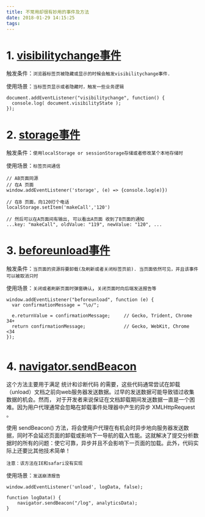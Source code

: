 ```yaml
---
title: 不常用却很有妙用的事件及方法
date: 2018-01-29 14:15:25
tags:
---
```


# 1. [visibilitychange事件](https://developer.mozilla.org/zh-CN/docs/Web/Events/visibilitychange)

触发条件：`浏览器标签页被隐藏或显示的时候会触发visibilitychange事件.`

使用场景：`当标签页显示或者隐藏时，触发一些业务逻辑`

```
document.addEventListener("visibilitychange", function() {
  console.log( document.visibilityState );
});
```

# 2. [storage事件](https://developer.mozilla.org/en-US/docs/Web/Events/storage)

触发条件：`使用localStorage or sessionStorage存储或者修改某个本地存储时`

使用场景：`标签页间通信`

```
// AB页面同源
// 在A 页面
window.addEventListener('storage', (e) => {console.log(e)})

// 在B 页面，向120打个电话
localStorage.setItem('makeCall','120')

// 然后可以在A页面间有输出, 可以看出A页面 收到了B页面的通知
...key: "makeCall", oldValue: "119", newValue: "120", ...
```

# 3. [beforeunload事件](https://developer.mozilla.org/en-US/docs/Web/Events/beforeunload)

触发条件：`当页面的资源将要卸载(及刷新或者关闭标签页前). 当页面依然可见，并且该事件可以被取消只时`

使用场景：`关闭或者刷新页面时弹窗确认`，`关闭页面时向后端发送报告等`

```
window.addEventListener("beforeunload", function (e) {
  var confirmationMessage = "\o/";

  e.returnValue = confirmationMessage;     // Gecko, Trident, Chrome 34+
  return confirmationMessage;              // Gecko, WebKit, Chrome <34
});


```

# 4. [navigator.sendBeacon](https://developer.mozilla.org/zh-CN/docs/Web/API/Navigator/sendBeacon)

这个方法主要用于满足 统计和诊断代码 的需要，这些代码通常尝试在卸载（unload）文档之前向web服务器发送数据。过早的发送数据可能导致错过收集数据的机会。然而， 对于开发者来说保证在文档卸载期间发送数据一直是一个困难。因为用户代理通常会忽略在卸载事件处理器中产生的异步 XMLHttpRequest 。

使用 sendBeacon() 方法，将会使用户代理在有机会时异步地向服务器发送数据，同时不会延迟页面的卸载或影响下一导航的载入性能。这就解决了提交分析数据时的所有的问题：使它可靠，异步并且不会影响下一页面的加载。此外，代码实际上还要比其他技术简单！

`注意：该方法在IE和safari没有实现`


使用场景：`发送崩溃报告`

```
window.addEventListener('unload', logData, false);

function logData() {
    navigator.sendBeacon("/log", analyticsData);
}
```